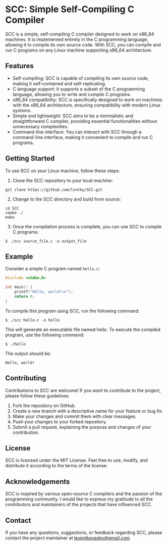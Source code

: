 # SCC: Simple Self-Compiling C Compiler

SCC is a simple, self-compiling C compiler designed to work on x86_64 machines. It is implemented entirely in the C programming language, allowing it to compile its own source code. With SCC, you can compile and run C programs on any Linux machine supporting x86_64 architecture.

## Features

- Self-compiling: SCC is capable of compiling its own source code, making it self-contained and self-replicating.
- C language support: It supports a subset of the C programming language, allowing you to write and compile C programs.
- x86_64 compatibility: SCC is specifically designed to work on machines with the x86_64 architecture, ensuring compatibility with modern Linux systems.
- Simple and lightweight: SCC aims to be a minimalistic and straightforward C compiler, providing essential functionalities without unnecessary complexities.
- Command-line interface: You can interact with SCC through a command-line interface, making it convenient to compile and run C programs.

## Getting Started

To use SCC on your Linux machine, follow these steps:

1. Clone the SCC repository to your local machine:
```
git clone https://github.com/lvntky/SCC.git
```
2. Change to the SCC directory and build from source:
```
cd SCC
cmake ./
make
```
3. Once the compilation process is complete, you can use SCC to compile C programs:
```
$ ./scc source_file.c -o output_file
```

## Example

Consider a simple C program named `hello.c`:

```c
#include <stdio.h>

int main() {
    printf("Hello, world!\n");
    return 0;
}
```

To compile this program using SCC, run the following command:

```
$ ./scc hello.c -o hello
```

This will generate an executable file named hello. To execute the compiled program, use the following command:

```
$ ./hello
```

The output should be:

```
Hello, world!
```

## Contributing

Contributions to SCC are welcome! If you want to contribute to the project, please follow these guidelines:
1. Fork the repository on GitHub.
2. Create a new branch with a descriptive name for your feature or bug fix.
3. Make your changes and commit them with clear messages.
4. Push your changes to your forked repository.
5. Submit a pull request, explaining the purpose and changes of your contribution.

## License

SCC is licensed under the MIT License. Feel free to use, modify, and distribute it according to the terms of the license.

## Acknowledgements

SCC is inspired by various open-source C compilers and the passion of the programming community. I would like to express my gratitude to all the contributors and maintainers of the projects that have influenced SCC.

## Contact

If you have any questions, suggestions, or feedback regarding SCC, please contact the project maintainer at leventkayadev@gmail.com 
